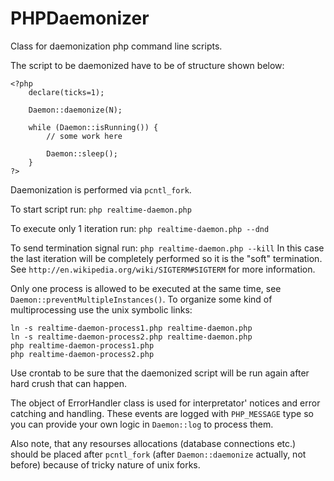 PHPDaemonizer
=============

Class for daemonization php command line scripts.

The script to be daemonized have to be of structure shown below:

    <?php
        declare(ticks=1);
    
        Daemon::daemonize(N);
    
        while (Daemon::isRunning()) {
            // some work here
    
            Daemon::sleep();
        }
    ?>

Daemonization is performed via `pcntl_fork`.

To start script run:
    `php realtime-daemon.php`

To execute only 1 iteration run:
    `php realtime-daemon.php --dnd`

To send termination signal run:
    `php realtime-daemon.php --kill`
In this case the last iteration will be completely performed so it is the "soft" termination.
See `http://en.wikipedia.org/wiki/SIGTERM#SIGTERM` for more information.

Only one process is allowed to be executed at the same time, see `Daemon::preventMultipleInstances()`.
To organize some kind of multiprocessing use the unix symbolic links:
    
    ln -s realtime-daemon-process1.php realtime-daemon.php
    ln -s realtime-daemon-process2.php realtime-daemon.php
    php realtime-daemon-process1.php
    php realtime-daemon-process2.php

Use crontab to be sure that the daemonized script will be run again after hard crush that can happen.

The object of ErrorHandler class is used for interpretator' notices and error catching and handling.
These events are logged with `PHP_MESSAGE` type so you can provide your own logic in `Daemon::log`
to process them.

Also note, that any resourses allocations (database connections etc.) should be placed after `pcntl_fork`
(after `Daemon::daemonize` actually, not before) because of tricky nature of unix forks.
